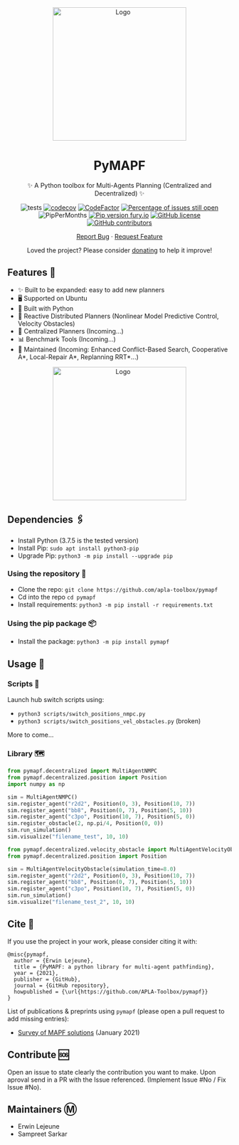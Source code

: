 <div align="center">
    
<img src="https://svgshare.com/i/TFJ.svg" alt="Logo" width="300">     
    
</div>

<div align="center">

# PyMAPF

✨ A Python toolbox for Multi-Agents Planning (Centralized and Decentralized) ✨

</div>

<div align="center">
    
![tests](https://github.com/APLA-Toolbox/pymapf/workflows/tests/badge.svg?branch=main)
[![codecov](https://codecov.io/gh/APLA-Toolbox/pymapf/branch/main/graph/badge.svg?token=63GHA9JUND)](https://codecov.io/gh/APLA-Toolbox/pymapf)
[![CodeFactor](https://www.codefactor.io/repository/github/apla-toolbox/pymapf/badge)](https://www.codefactor.io/repository/github/apla-toolbox/pymapf)
[![Percentage of issues still open](http://isitmaintained.com/badge/open/APLA-Toolbox/pymapf.svg)](http://isitmaintained.com/project/APLA-Toolbox/pymapf "Percentage of issues still open")
![PipPerMonths](https://img.shields.io/pypi/dm/pymapf.svg)
[![Pip version fury.io](https://badge.fury.io/py/jupyddl.svg)](https://pypi.python.org/pypi/pymapf/)
[![GitHub license](https://img.shields.io/github/license/Apla-Toolbox/pymapf.svg)](https://github.com/Apla-Toolbox/pymapf/blob/master/LICENSE)
[![GitHub contributors](https://img.shields.io/github/contributors/Apla-Toolbox/pymapf.svg)](https://GitHub.com/Apla-Toolbox/pymapf/graphs/contributors/)

</div>

<div align="center">
    
[Report Bug](https://github.com/APLA-Toolbox/pymapf/issues) · [Request Feature](https://github.com/APLA-Toolbox/pymapf/issues)

Loved the project? Please consider [donating](https://www.buymeacoffee.com/dq01aOE) to help it improve!

</div>

## Features 🌱

- ✨ Built to be expanded: easy to add new planners
- 🖥️ Supported on Ubuntu
- 🎌 Built with Python
- 🔎 Reactive Distributed Planners (Nonlinear Model Predictive Control, Velocity Obstacles)
- 🧭 Centralized Planners (Incoming...)
- 📊 Benchmark Tools (Incoming...)
- 🍻 Maintained (Incoming: Enhanced Conflict-Based Search, Cooperative A*, Local-Repair A*, Replanning RRT*...)

<div align="center">
    
<img src="https://user-images.githubusercontent.com/43545812/104828684-56bef700-586c-11eb-83d4-2763831d4155.gif" alt="Logo" width="300">     
    
</div>

## Dependencies 🖇️

- Install Python (3.7.5 is the tested version)
- Install Pip: `sudo apt install python3-pip`
- Upgrade Pip: `python3 -m pip install --upgrade pip`

### Using the repository 💾

- Clone the repo: `git clone https://github.com/apla-toolbox/pymapf`
- Cd into the repo `cd pymapf`
- Install requirements: `python3 -m pip install -r requirements.txt`

### Using the pip package 📦

- Install the package: `python3 -m pip install pymapf`

## Usage 📑

### Scripts 💨

Launch hub switch scripts using:
- `python3 scripts/switch_positions_nmpc.py`
- `python3 scripts/switch_positions_vel_obstacles.py` (broken)

More to come...

### Library 🗺️

```python
from pymapf.decentralized import MultiAgentNMPC
from pymapf.decentralized.position import Position
import numpy as np

sim = MultiAgentNMPC()
sim.register_agent("r2d2", Position(0, 3), Position(10, 7))
sim.register_agent("bb8", Position(0, 7), Position(5, 10))
sim.register_agent("c3po", Position(10, 7), Position(5, 0))
sim.register_obstacle(2, np.pi/4, Position(0, 0))
sim.run_simulation()
sim.visualize("filename_test", 10, 10)
```

```python
from pymapf.decentralized.velocity_obstacle import MultiAgentVelocityObstacle
from pymapf.decentralized.position import Position

sim = MultiAgentVelocityObstacle(simulation_time=8.0)
sim.register_agent("r2d2", Position(0, 3), Position(10, 7))
sim.register_agent("bb8", Position(0, 7), Position(5, 10))
sim.register_agent("c3po", Position(10, 7), Position(5, 0))
sim.run_simulation()
sim.visualize("filename_test_2", 10, 10)
```

## Cite 📰

If you use the project in your work, please consider citing it with:
```
@misc{pymapf,
  author = {Erwin Lejeune},
  title = {PyMAPF: a python library for multi-agent pathfinding},
  year = {2021},
  publisher = {GitHub},
  journal = {GitHub repository},
  howpublished = {\url{https://github.com/APLA-Toolbox/pymapf}}
}
```

List of publications & preprints using `pymapf` (please open a pull request to add missing entries):

* [Survey of MAPF solutions](https://www.researchgate.net/publication/348716625_Survey_of_the_Multi-Agent_Pathfinding_Solutions) (January 2021)

## Contribute 🆘

Open an issue to state clearly the contribution you want to make. Upon aproval send in a PR with the Issue referenced. (Implement Issue #No / Fix Issue #No).

## Maintainers Ⓜ️

- Erwin Lejeune
- Sampreet Sarkar
